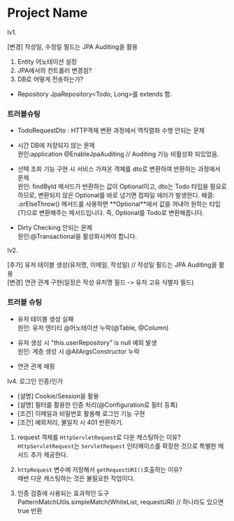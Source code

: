 # Project Name

lv1.  

[변경] 작성일, 수정일 필드는 JPA Auditing을 활용

1. Entity 어노테이션 설정 
2. JPA에서의 컨트롤러 변경점?
3. DB로 어떻게 전송하는가?
- Repository JpaRepository<Todo, Long>를 extends 함.

### 트러블슈팅

- TodoRequestDto : HTTP객체 변환 과정에서 역직렬화 수행 안되는 문제

- 시간 DB에 저장되지 않는 문제   
원인:application @EnableJpaAuditing // Auditing 기능 비활성화 되있었음.
 
- 선택 조회 기능 구현 시 서비스 가져온 객체를 dto로 변환하여 반환하는 과정에서 문제   
원인: findById 메서드가 반환하는 값이 Optional<Todo>이고, dto는 Todo 타입을 필요로 하므로, 변환되지 않은 Optional<Todo>를 바로 넘기면 컴파일 에러가 발생한디.
해결: .orElseThrow() 메서드를 사용하면 **Optional<T>**에서 값을 꺼내어 원하는 타입(T)으로 변환해주는 메서드입니다. 즉, Optional<Todo>를 Todo로 변환해줍니다.

- Dirty Checking 안되는 문제   
  원인:@Transactional을 활성화시켜야 합니다.

lv2.

[추가] 유저 테이블 생성(유저명, 이메일, 작성일) // 작성일 필드는 JPA Auditing을 활용   
[변경] 연관 관계 구현(일정은 작성 유저명 필드 -> 유저 고유 식별자 필드)

### 트러블 슈팅

- 유저 테이블 생성 실패   
원인: 유저 엔티티 @어노테이션 누락(@Table, @Column)

- 유저 생성 시 "this.userRepository" is null 예외 발생   
원인: 계층 생성 시 @AllArgsConstructor 누락

- 연관 관계 매핑



lv4. 로그인 인증/인가

- [설명] Cookie/Session을 활용
- [설명] 필터를 활용한 인증 처리(@Configuration로 필터 등록)
- [조건] 이메일과 비밀번호 활용해 로그인 기능 구현
- [조건] 예외처리, 불일치 시 401 반환하기.

1. request 객체를 `HttpServletRequest`로 다운 캐스팅하는 이유?   
`HttpServletRequest`는 `ServletRequest` 인터페이스를 확장한 것으로 특별한 메서드 추가 제공한다.

2. `httpRequest` 변수에 저장해서 `getRequestURI()`호출하는 이유?   
매번 다운 캐스팅하는 것은 불필요한 작업이다.

3. 인증 검증에 사용되는 효과적인 도구
PatternMatchUtils.simpleMatch(WhiteList, requestURI) // 하나라도 있으면 true 반환


